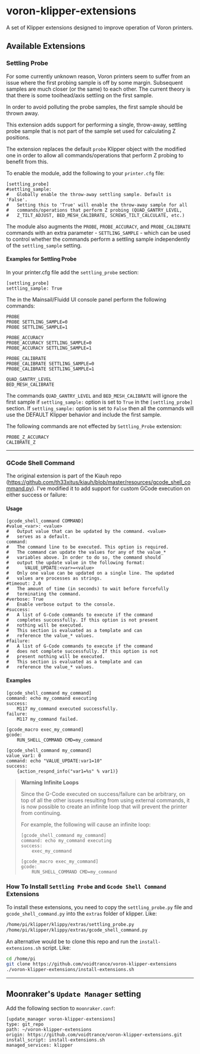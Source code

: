# voron-klipper-extensions
A set of Klipper extensions designed to improve operation of Voron printers.

## Available Extensions
### Settling Probe
For some currently unknown reason, Voron printers seem to suffer from an issue
where the first probing sample is off by some margin. Subsequent samples are
much closer (or the same) to each other. The current theory is that there is
some toolhead/axis settling on the first sample.

In order to avoid polluting the probe samples, the first sample should be
thrown away.

This extension adds support for performing a single, throw-away, settling
probe sample that is not part of the sample set used for calculating Z
positions.

The extension replaces the default `probe` Klipper object with the modified
one in order to allow all commands/operations that perform Z probing to
benefit from this.

To enable the module, add the following to your `printer.cfg` file:

```
[settling_probe]
#settling_sample:
#   Globally enable the throw-away settling sample. Default is 'False'.
#   Setting this to 'True' will enable the throw-away sample for all
#   commands/operations that perform Z probing (QUAD_GANTRY_LEVEL,
#   Z_TILT_ADJUST, BED_MESH_CALIBRATE, SCREWS_TILT_CALCULATE, etc.)
```

The module also augments the `PROBE`, `PROBE_ACCURACY`, and `PROBE_CALIBRATE`
commands with an extra parameter - `SETTLING_SAMPLE` - which can be used to
control whether the commands perform a settling sample independently of the
`settling_sample` setting.

#### Examples for Settling Probe

In your printer.cfg file add the ``settling_probe`` section:
```gcode
[settling_probe]
settling_sample: True
```

The in the Mainsail/Fluidd UI console panel perform the following commands:
```gcode
PROBE
PROBE SETTLING_SAMPLE=0
PROBE SETTLING_SAMPLE=1

PROBE_ACCURACY
PROBE_ACCURACY SETTLING_SAMPLE=0
PROBE_ACCURACY SETTLING_SAMPLE=1

PROBE_CALIBRATE
PROBE_CALIBRATE SETTLING_SAMPLE=0
PROBE_CALIBRATE SETTLING_SAMPLE=1

QUAD_GANTRY_LEVEL
BED_MESH_CALIBRATE
```

The commands ``QUAD_GANTRY_LEVEL`` and ``BED_MESH_CALIBRATE`` will ignore the first sample if ``settling_sample:`` option is set to ``True`` in the ``[settling_probe]`` section.  If ``settling_sample:`` option is set to ``False`` then all the commands will use the DEFAULT Klipper behavior and include the first sample.

The following commands are not effected by ``Settling_Probe`` extension:
```gcode
PROBE_Z_ACCURACY
CALIBRATE_Z
```

---

### GCode Shell Command
The original extension is part of the Kiauh repo
(https://github.com/th33xitus/kiauh/blob/master/resources/gcode_shell_command.py).
I've modified it to add support for custom GCode execution on either success
or failure:

#### Usage
```gcode
[gcode_shell_command COMMAND]
#value_<var>: <value>
#   Output value that can be updated by the command. <value>
#   serves as a default.
command:
#   The command line to be executed. This option is required.
#   The command can update the values for any of the value_*
#   variables above. In order to do so, the command should
#   output the update value in the following format:
#      VALUE_UPDATE:<var>=<value>
#   Only one value can be updated on a single line. The updated
#   values are processes as strings.
#timeout: 2.0
#   The amount of time (in seconds) to wait before forcefully
#   terminating the command.
#verbose: True
#   Enable verbose output to the console.
#success:
#   A list of G-Code commands to execute if the command
#   completes successfully. If this option is not present
#   nothing will be executed.
#   This section is evaluated as a template and can
#   reference the value_* values.
#failure:
#   A list of G-Code commands to execute if the command
#   does not complete successfully. If this option is not
#   present nothing will be executed.
#   This section is evaluated as a template and can
#   reference the value_* values.
```
#### Examples
```gcode
[gcode_shell_command my_command]
command: echo my_command executing
success:
    M117 my_command executed successfully.
failure:
    M117 my_command failed.

[gcode_macro exec_my_command]
gcode:
    RUN_SHELL_COMMAND CMD=my_command
```

```gcode
[gcode_shell_command my_command]
value_var1: 0
command: echo "VALUE_UPDATE:var1=10"
success:
    {action_respnd_info("var1=%s" % var1)}
```

> **Warning** **Infinite Loops**
>
> Since the G-Code executed on success/failure can be arbitrary, on top of
> all the other issues resulting from using external commands, it is now
> possible to create an infinite loop that will prevent the printer from
> continuing.
>
> For example, the following will cause an infinite loop:
>
> ```gcode
> [gcode_shell_command my_command]
> command: echo my_command executing
> success:
>     exec_my_command
>
> [gcode_macro exec_my_command]
> gcode:
>     RUN_SHELL_COMMAND CMD=my_command
> ```

### How To Install ``Settling Probe`` and ``Gcode Shell Command`` Extensions

To install these extensions, you need to copy the `settling_probe.py` file and  ``gcode_shell_command.py`` into the `extras` folder of klipper. Like:

```bash
/home/pi/klipper/klippy/extras/settling_probe.py
/home/pi/klipper/klippy/extras/gcode_shell_command.py
```

An alternative would be to clone this repo and run the `install-extensions.sh` script. Like:

```bash
cd /home/pi
git clone https://github.com/voidtrance/voron-klipper-extensions
./voron-klipper-extensions/install-extensions.sh
```

---

## Moonraker's ``Update Manager`` setting
Add the following section to `moonraker.conf`:
```
[update_manager voron-klipper-extensions]
type: git_repo
path: ~/voron-klipper-extensions
origin: https://github.com/voidtrance/voron-klipper-extensions.git
install_script: install-extensions.sh
managed_services: klipper
```